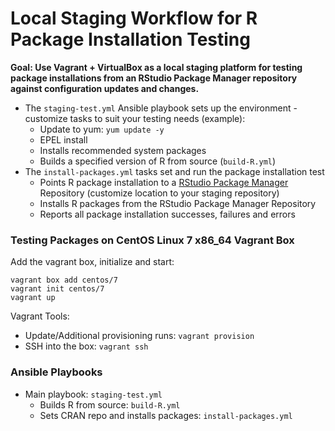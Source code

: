 # Local Staging Workflow for R Package Installation Testing

**Goal: Use Vagrant + VirtualBox as a local staging platform for testing package installations from an RStudio Package Manager repository against configuration updates and changes.**

- The `staging-test.yml` Ansible playbook sets up the environment - customize tasks to suit your testing needs (example):
  - Update to yum: `yum update -y`
  - EPEL install
  - Installs recommended system packages
  - Builds a specified version of R from source (`build-R.yml`)
- The `install-packages.yml` tasks set and run the package installation test
  - Points R package installation to a [RStudio Package Manager](https://www.rstudio.com/products/package-manager/) Repository (customize location to your staging repository)
  - Installs R packages from the RStudio Package Manager Repository
  - Reports all package installation successes, failures and errors


### Testing Packages on CentOS Linux 7 x86_64 Vagrant Box

Add the vagrant box, initialize and start:

```
vagrant box add centos/7
vagrant init centos/7
vagrant up
```

Vagrant Tools:

- Update/Additional provisioning runs: `vagrant provision`
- SSH into the box: `vagrant ssh`

### Ansible Playbooks

- Main playbook: `staging-test.yml`
  - Builds R from source: `build-R.yml`
  - Sets CRAN repo and installs packages: `install-packages.yml`
